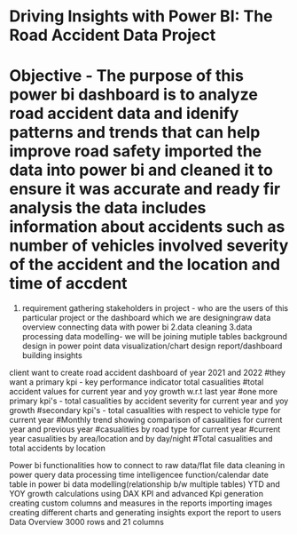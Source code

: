 
# Driving Insights with Power BI: The Road Accident Data Project
# Objective - The purpose of this power bi dashboard is to analyze road accident data and idenify patterns and trends that can help improve road safety imported the data into power bi and cleaned it to  ensure it was accurate and ready fir analysis the data includes information about accidents such as number of vehicles involved severity of the accident and the location and time of accdent

1. requirement gathering
stakeholders in project - who are the users of this particular project or the dashboard which we are designingraw data overview
connecting data with power bi
2.data cleaning
3.data processing
data modelling- we will be joining mutiple tables
background design in power point
data visualization/chart design report/dashboard building insights

client want to create road accident dashboard of year 2021 and 2022
#they want a primary kpi - key performance indicator total casualities
#total accident values for current year and yoy growth w.r.t last year
#one more primary kpi's - total casualities by accident severity for current year and yoy growth
#secondary kpi's - total casualities with respect to vehicle type for current year
#Monthly trend showing comparison of casualities for current year and previous year
#casualities by road type for current year
#current year casualities by area/location and by day/night
#Total casualities and total accidents by location

Power bi functionalities
how to connect to raw data/flat file
data cleaning in power query
data processing
time intelligencee function/calendar date table in power bi
data modelling(relationship b/w multiple tables)
YTD and YOY growth calculations using DAX
KPI and advanced Kpi generation
creating custom columns and measures in the reports
importing images
creating different charts and generating insights
export the report to users
Data Overview
3000 rows and 21 columns

 



